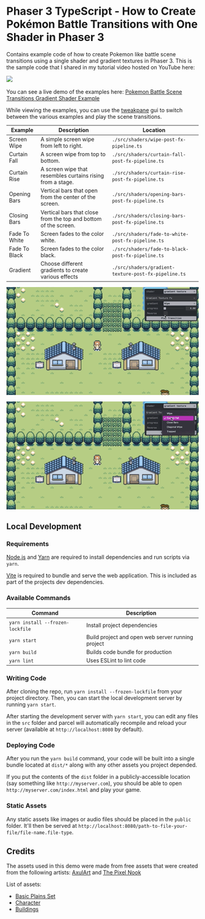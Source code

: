 # Phaser 3 TypeScript - How to Create Pokémon Battle Transitions with One Shader in Phaser 3

Contains example code of how to create Pokemon like battle scene transitions using a single shader and gradient textures in Phaser 3. This is the sample code that I shared in my tutorial video hosted on YouTube here:

[<img src="https://i.ytimg.com/vi/qwtvU0bm7S0/hqdefault.jpg">](https://youtu.be/qwtvU0bm7S0 "How to Create Pokémon Battle Transitions with One Shader in Phaser 3")

You can see a live demo of the examples here: [Pokemon Battle Scene Transitions Gradient Shader Example](https://devshareacademy.github.io/phaser-3-typescript-games-and-examples/examples/3.90/shader-battle-scene-transitions-gradient-example/index.html)

While viewing the examples, you can use the [tweakpane](https://tweakpane.github.io/docs/) gui to switch between the various examples and play the scene transitions.

| Example | Description | Location |
|---------|-------------|----------|
| Screen Wipe | A simple screen wipe from left to right. | `./src/shaders/wipe-post-fx-pipeline.ts` |
| Curtain Fall | A screen wipe from top to bottom. | `./src/shaders/curtain-fall-post-fx-pipeline.ts` |
| Curtain Rise | A screen wipe that resembles curtains rising from a stage. | `./src/shaders/curtain-rise-post-fx-pipeline.ts` |
| Opening Bars | Vertical bars that open from the center of the screen. | `./src/shaders/opening-bars-post-fx-pipeline.ts` |
| Closing Bars | Vertical bars that close from the top and bottom of the screen. | `./src/shaders/closing-bars-post-fx-pipeline.ts` |
| Fade To White | Screen fades to the color white. | `./src/shaders/fade-to-white-post-fx-pipeline.ts` |
| Fade To Black | Screen fades to the color black. | `./src/shaders/fade-to-black-post-fx-pipeline.ts` |
| Gradient | Choose different gradients to create various effects | `./src/shaders/gradient-texture-post-fx-pipeline.ts` |

![Shader Examples 1](./docs/example.gif?raw=true)

![Shader Examples 2](./docs/example2.gif?raw=true)

## Local Development

### Requirements

[Node.js](https://nodejs.org) and [Yarn](https://yarnpkg.com/) are required to install dependencies and run scripts via `yarn`.

[Vite](https://vitejs.dev/) is required to bundle and serve the web application. This is included as part of the projects dev dependencies.

### Available Commands

| Command | Description |
|---------|-------------|
| `yarn install --frozen-lockfile` | Install project dependencies |
| `yarn start` | Build project and open web server running project |
| `yarn build` | Builds code bundle for production |
| `yarn lint` | Uses ESLint to lint code |

### Writing Code

After cloning the repo, run `yarn install --frozen-lockfile` from your project directory. Then, you can start the local development
server by running `yarn start`.

After starting the development server with `yarn start`, you can edit any files in the `src` folder
and parcel will automatically recompile and reload your server (available at `http://localhost:8080`
by default).

### Deploying Code

After you run the `yarn build` command, your code will be built into a single bundle located at
`dist/*` along with any other assets you project depended.

If you put the contents of the `dist` folder in a publicly-accessible location (say something like `http://myserver.com`),
you should be able to open `http://myserver.com/index.html` and play your game.

### Static Assets

Any static assets like images or audio files should be placed in the `public` folder. It'll then be served at `http://localhost:8080/path-to-file-your-file/file-name.file-type`.

## Credits

The assets used in this demo were made from free assets that were created from the following artists: [AxulArt](https://axulart.itch.io/) and [The Pixel Nook](https://the-pixel-nook.itch.io)

List of assets:

* [Basic Plains Set](https://axulart.itch.io/axularts-basicplains-tileset-ver2)
* [Character](https://axulart.itch.io/small-8-direction-characters)
* [Buildings](https://the-pixel-nook.itch.io/rpg-building-pack)
